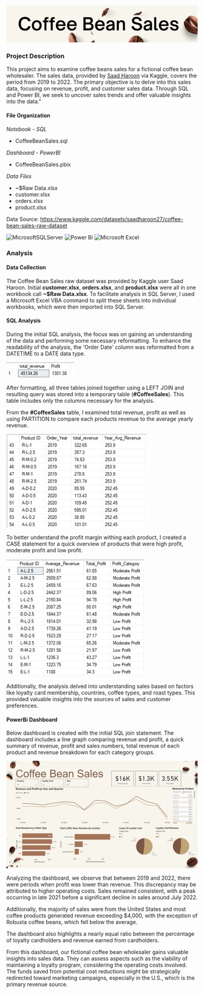 

![](images/mdTitle.png)



### Project Description

This project aims to examine coffee beans sales for a fictional coffee bean wholesaler. The sales data, provided by [Saad Haroon](https://www.kaggle.com/datasets/saadharoon27/coffee-bean-sales-raw-dataset) via Kaggle, covers the period from 2019 to 2022. The primary objective is to delve into this sales data, focusing on revenue, profit, and customer sales data. Through SQL and Power BI, we seek to uncover sales trends and offer valuable insights into the data."

#### File Organization 

*Notebook - SQL*
- CoffeeBeanSales.sql

*Dashboard - PowerBI*
- CoffeeBeanSales.pbix

*Data Files*
- ~$Raw Data.xlsx
- customer.xlsx
- orders.xlsx
- product.xlsx

Data Source: https://www.kaggle.com/datasets/saadharoon27/coffee-bean-sales-raw-dataset

![MicrosoftSQLServer](https://img.shields.io/badge/Microsoft%20SQL%20Server-CC2927?style=for-the-badge&logo=microsoft%20sql%20server&logoColor=white) ![Power Bi](https://img.shields.io/badge/power_bi-F2C811?style=for-the-badge&logo=powerbi&logoColor=black) ![Microsoft Excel](https://img.shields.io/badge/Microsoft_Excel-217346?style=for-the-badge&logo=microsoft-excel&logoColor=white)

### Analysis

#### Data Collection

The Coffee Bean Sales raw dataset was provided by Kaggle user Saad Haroon. Initial **customer.xlsx**, **orders.xlsx**, and **product.xlsx** were all in one workbook call **~$Raw Data.xlsx**. To facilitate analysis in SQL Server, I used a Microsoft Excel VBA command to split these sheets into individual workbooks, which were then imported into SQL Server.

#### SQL Analysis

During the initial SQL analysis, the focus was on gaining an understanding of the data and performing some necessary reformatting. To enhance the readability of the analysis, the 'Order Date' column was reformatted from a DATETIME to a DATE data type.

![](images/total_rev_profit.png)

After formatting, all three tables joined together using a LEFT JOIN and resulting query was stored into a temporary table (**#CoffeeSales**). This table includes only the columns necessary for the analysis.

From the **#CoffeeSales** table, I examined total revenue, profit as well as using PARTITION to compare each products revenue to the average yearly revenue.

![](images/partition_sql.png)

To better understand the profit margin withing each product, I created a CASE statement for a quick overview of products that were high profit, moderate profit and low profit. 

![](images/Case_statement.png)

Additionally, the analysis delved into understanding sales based on factors like loyalty card membership, countries, coffee types, and roast types. This provided valuable insights into the sources of sales and customer preferences.

#### PowerBi Dashboard

Below dashboard is created with the initial SQL join statement. 
The dashboard includes a line graph comparing revenue and profit, a quick summary of revenue, profit and sales numbers, total revenue of each product and revenue breakdown for each category groups. 

![](images/dashboard.png)



Analyzing the dashboard, we observe that between 2019 and 2022, there were periods when profit was lower than revenue. This discrepancy may be attributed to higher operating costs. Sales remained consistent, with a peak occurring in late 2021 before a significant decline in sales around July 2022.

Additionally, the majority of sales were from the United States and most coffee products generated revenue exceeding $4,000, with the exception of Robusta coffee beans, which fell below the average.

The dashboard also highlights a nearly equal ratio between the percentage of loyalty cardholders and revenue earned from cardholders.

From this dashboard, our fictional coffee bean wholesaler gains valuable insights into sales data. They can assess aspects such as the viability of maintaining a loyalty program, considering the operating costs involved. The funds saved from potential cost reductions might be strategically redirected toward marketing campaigns, especially in the U.S., which is the primary revenue source.